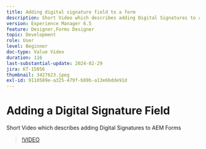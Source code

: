 ```yaml
---
title: Adding digital signature field to a form
description: Short Video which describes adding Digital Signatures to an AEM Form
version: Experience Manager 6.5
feature: Designer,Forms Designer
topic: Development
role: User
level: Beginner
doc-type: Value Video
duration: 116
last-substantial-update: 2024-02-29
jira: KT-15056
thumbnail: 3427623.jpeg
exl-id: 9110589e-a325-479f-b89b-a13e6bdde91d
---
```

# Adding a Digital Signature Field

Short Video which describes adding Digital Signatures to AEM Forms

>[!VIDEO](https://video.tv.adobe.com/v/3427623/?learn=on)
